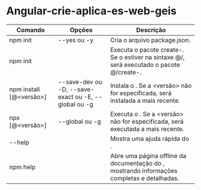 # Angular-crie-aplica-es-web-geis

| Comando                         | Opções                                               | Descrição                                                                                                                                               |
| ------------------------------- | ---------------------------------------------------- | ------------------------------------------------------------------------------------------------------------------------------------------------------- |
| npm init                        | --yes ou -y                                          | Cria o arquivo package.json.                                                                                                                            |
| npm init <inicializador>        |                                                      | Executa o pacote create-<inicializador>. Se o <inicializador> estiver na sintaxe @<escopo>/<pacote>, será executado o pacote @<escopo>/create-<pacote>. |
| npm install <pacote>[@<versão>] | --save-dev ou -D, --save-exact ou -E, --global ou -g | Instala o <pacote>. Se a <versão> não for especificada, será instalada a mais recente.                                                                  |
| npx <pacote>[@<versão>]         | --global ou -g                                       | Executa o <pacote>. Se a <versão> não for especificada, será executada a mais recente.                                                                  |
| <comando> --help                |                                                      | Mostra uma ajuda rápida do <comando>.                                                                                                                   |
| npm help <comando>              |                                                      | Abre uma página offline da documentação do <comando>, mostrando informações completas e detalhadas.                                                     |

